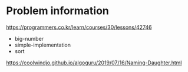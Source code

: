 # Problem information

<https://programmers.co.kr/learn/courses/30/lessons/42746>

- big-number
- simple-implementation
- sort

<https://coolwindjo.github.io/algoguru/2019/07/16/Naming-Daughter.html>
